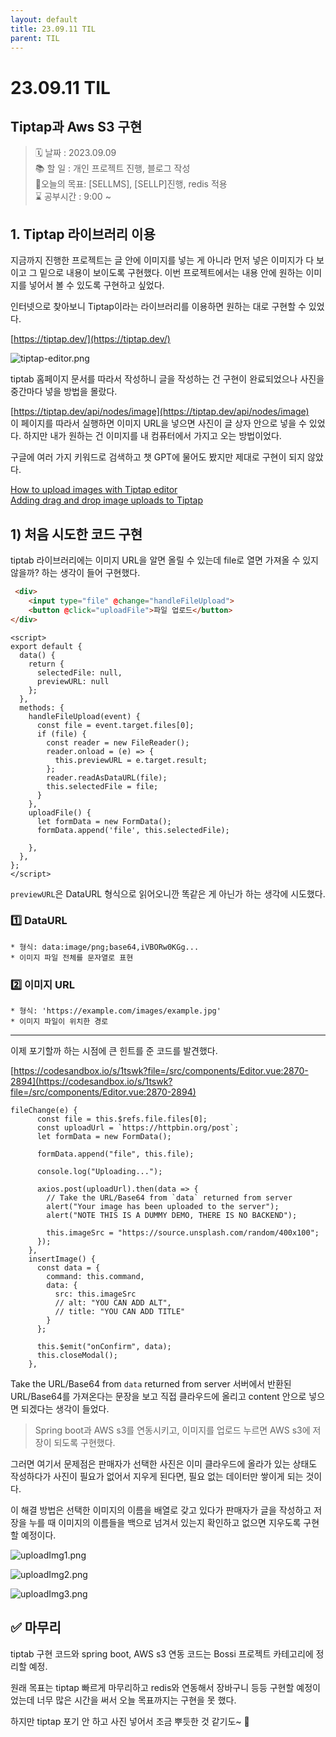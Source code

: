 ```yaml
---
layout: default
title: 23.09.11 TIL
parent: TIL
---
```


# 23.09.11 TIL
## Tiptap과 Aws S3 구현  
    
>🗓️ 날짜 : 2023.09.09   
> 📚 할 일 : 개인 프로젝트 진행, 블로그 작성   
> 📝오늘의 목표:  [SELLMS], [SELLP]진행, redis 적용   
> ⌛ 공부시간 : 9:00 ~


## 1. Tiptap 라이브러리 이용  

지금까지 진행한 프로젝트는 글 안에 이미지를 넣는 게 아니라 먼저 넣은 이미지가 다 보이고 그 밑으로 내용이 보이도록 구현했다.
이번 프로젝트에서는 내용 안에 원하는 이미지를 넣어서 볼 수 있도록 구현하고 싶었다.
  
인터넷으로 찾아보니 Tiptap이라는 라이브러리를 이용하면 원하는 대로 구현할 수 있었다.

[https://tiptap.dev/](https://tiptap.dev/)
  
![tiptap-editor.png](/assets/images/TIL/project/0911/tiptap-editor.png)  

tiptab 홈페이지 문서를 따라서 작성하니 글을 작성하는 건 구현이 완료되었으나 사진을 중간마다 넣을 방법을 몰랐다. 
  
[https://tiptap.dev/api/nodes/image](https://tiptap.dev/api/nodes/image)  
이 페이지를 따라서 실행하면 이미지 URL을 넣으면 사진이 글 상자 안으로 넣을 수 있었다.
하지만 내가 원하는 건 이미지를 내 컴퓨터에서 가지고 오는 방법이었다.  


구글에 여러 가지 키워드로 검색하고 챗 GPT에 물어도 봤지만 제대로 구현이 되지 않았다.

[How to upload images with Tiptap editor](https://gist.github.com/slava-vishnyakov/16076dff1a77ddaca93c4bccd4ec4521)    
[Adding drag and drop image uploads to Tiptap](https://www.codemzy.com/blog/tiptap-drag-drop-image)  
  
  
## 1) 처음 시도한 코드 구현  
tiptab 라이브러리에는 이미지 URL을 알면 올릴 수 있는데 file로 열면 가져올 수 있지 않을까? 하는 생각이 들어 구현했다.   

```html
 <div>
    <input type="file" @change="handleFileUpload">
    <button @click="uploadFile">파일 업로드</button>
</div>
```

```vue
<script>
export default {
  data() {
    return {
      selectedFile: null,
      previewURL: null
    };
  },
  methods: {
    handleFileUpload(event) {
      const file = event.target.files[0];
      if (file) {
        const reader = new FileReader();
        reader.onload = (e) => {
          this.previewURL = e.target.result;
        };
        reader.readAsDataURL(file);
        this.selectedFile = file;
      }
    },
    uploadFile() {
      let formData = new FormData();
      formData.append('file', this.selectedFile);

    },
  },
};
</script>
```
`previewURL`은 DataURL 형식으로 읽어오니깐 똑같은 게 아닌가 하는 생각에 시도했다.  

### 1️⃣ DataURL
    * 형식: data:image/png;base64,iVBORw0KGg...  
    * 이미지 파일 전체를 문자열로 표현

### 2️⃣ 이미지 URL  
    * 형식: 'https://example.com/images/example.jpg'
    * 이미지 파일이 위치한 경로  
  
<hr/>   
  

이제 포기할까 하는 시점에 큰 힌트를 준 코드를 발견했다.  

[https://codesandbox.io/s/1tswk?file=/src/components/Editor.vue:2870-2894](https://codesandbox.io/s/1tswk?file=/src/components/Editor.vue:2870-2894)
  
```vue
fileChange(e) {
      const file = this.$refs.file.files[0];
      const uploadUrl = `https://httpbin.org/post`;
      let formData = new FormData();

      formData.append("file", this.file);

      console.log("Uploading...");

      axios.post(uploadUrl).then(data => {
        // Take the URL/Base64 from `data` returned from server
        alert("Your image has been uploaded to the server");
        alert("NOTE THIS IS A DUMMY DEMO, THERE IS NO BACKEND");

        this.imageSrc = "https://source.unsplash.com/random/400x100";
      });
    },
    insertImage() {
      const data = {
        command: this.command,
        data: {
          src: this.imageSrc
          // alt: "YOU CAN ADD ALT",
          // title: "YOU CAN ADD TITLE"
        }
      };

      this.$emit("onConfirm", data);
      this.closeModal();
    },

```  
Take the URL/Base64 from `data` returned from server
서버에서 반환된 URL/Base64를 가져온다는 문장을 보고 직접 클라우드에 올리고 content 안으로 넣으면 되겠다는 생각이 들었다.
  
  
> Spring boot과 AWS s3를 연동시키고, 이미지를 업로드 누르면 AWS s3에 저장이 되도록 구현했다.
  
그러면 여기서 문제점은 판매자가 선택한 사진은 이미 클라우드에 올라가 있는 상태도 작성하다가 사진이 필요가 없어서 지우게 된다면, 필요 없는 데이터만 쌓이게 되는 것이다.
  
  
이 해결 방법은 선택한 이미지의 이름을 배열로 갖고 있다가 판매자가 글을 작성하고 저장을 누를 때 이미지의 이름들을 백으로 넘겨서 있는지 확인하고 없으면 지우도록 구현할 예정이다.
  
![uploadImg1.png](/assets/images/TIL/project/0911/uploadImg1.png)  

![uploadImg2.png](/assets/images/TIL/project/0911/uploadImg2.png)   
  

![uploadImg3.png](/assets/images/TIL/project/0911/uploadImg3.png)
  

## ✅ 마무리  
tiptab 구현 코드와 spring boot, AWS s3 연동 코드는 Bossi 프로젝트 카테고리에 정리할 예정.

원래 목표는 tiptap 빠르게 마무리하고 redis와 연동해서 장바구니 등등 구현할 예정이었는데 너무 많은 시간을 써서 오늘 목표까지는 구현을 못 했다.

하지만 tiptap 포기 안 하고 사진 넣어서 조금 뿌듯한 것 같기도~  🤪  
